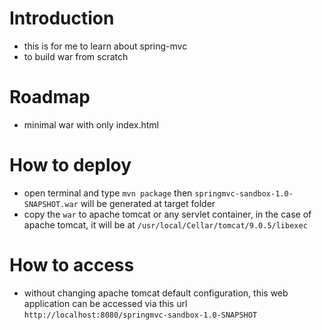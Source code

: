 # Introduction
- this is for me to learn about spring-mvc
- to build war from scratch

# Roadmap
- minimal war with only index.html

# How to deploy
- open terminal and type `mvn package` then `springmvc-sandbox-1.0-SNAPSHOT.war` will be generated at target folder
- copy the `war` to apache tomcat or any servlet container, in the case of apache tomcat, it will be at `/usr/local/Cellar/tomcat/9.0.5/libexec`

# How to access
- without changing apache tomcat default configuration, this web application can be accessed via this url `http://localhost:8080/springmvc-sandbox-1.0-SNAPSHOT`